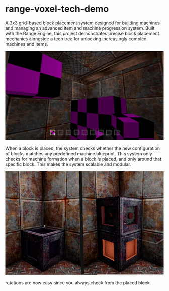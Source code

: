 # range-voxel-tech-demo
A 3x3 grid-based block placement system designed for building machines and managing an advanced item and machine progression system. Built with the Range Engine, this project demonstrates precise block placement mechanics alongside a tech tree for unlocking increasingly complex machines and items.

<p align="center">
  <img src="showcase/placing.png" alt="3x3 grid preview" />
</p>

When a block is placed, the system checks whether the new configuration of blocks matches any predefined machine blueprint. This system only checks for machine formation when a block is placed, and only around that specific block. This makes the system scalable and modular.

<p align="center">
  <img src="showcase/machine_show.png" alt="machine example" />
</p>
rotations are now easy since you always check from the placed block

